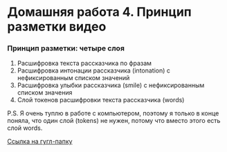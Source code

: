 # Домашняя работа 4. Принцип разметки видео

### Принцип разметки: четыре слоя


1.  Расшифровка текста рассказчика по фразам
2.  Расшифровка интонации рассказчика (intonation) с нефиксированным списком значений
3.  Расшифровка улыбки рассказчика (smile) с нефиксированным списком значения
4.  Слой токенов расшифровки текста рассказчика (words)


P.S. Я очень туплю в работе с компьютером, поэтому я только в конце поняла, что один слой (tokens) не нужен, потому что вместо этого есть слой words.

[Ссылка на гугл-папку](https://docs.google.com/document/d/1silT-Xaf9XdKT6AD4Cx4c6SVEjjFClw2fTIthyFufqs/edit?usp=sharing)

